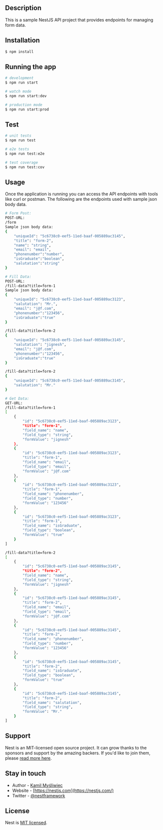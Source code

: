 ## Description

This is a sample NestJS API project that provides endpoints for managing form data.

## Installation

```bash
$ npm install
```

## Running the app

```bash
# development
$ npm run start

# watch mode
$ npm run start:dev

# production mode
$ npm run start:prod
```

## Test

```bash
# unit tests
$ npm run test

# e2e tests
$ npm run test:e2e

# test coverage
$ npm run test:cov
```
## Usage

Once the application is running you can access the API endpoints with tools like curl or postman. The following are the endpoints used with sample json body data.

```bash
# Form Post:
POST-URL:
/form 
Sample json body data:
{
    "uniqueId": "5c6738c0-eef5-11ed-baaf-005889ac3145",
    "title": "form-2",
    "name": "string",
    "email": "email",
    "phonenumber":"number", 
    "isGraduate":"boolean",
    "salutation":"string"
}

# Fill Data:
POST-URL:
/fill-data?title=form-1
Sample json body data:
{
    "uniqueId": "5c6738c0-eef5-11ed-baaf-005889ac3123",
    "salutation": "Mr.",
    "email": "j@f.com",
    "phonenumber":"123456",
    "isGraduate":"true"
}

/fill-data?title=form-2
{
    "uniqueId": "5c6738c0-eef5-11ed-baaf-005889ac3145",
    "salutation": "jignesh",
    "email": "j@f.com",
    "phonenumber":"123456",
    "isGraduate":"true"
}

/fill-data?title=form-2
{
    "uniqueId": "5c6738c0-eef5-11ed-baaf-005889ac3145",
    "salutation": "Mr."
}

# Get Data:
GET-URL:
/fill-data?title=form-1
[
    {
        "id": "5c6738c0-eef5-11ed-baaf-005889ac3123",
        "title": "form-1",
        "field_name": "name",
        "field_type": "string",
        "formValue": "jignesh"
    },
    {
        "id": "5c6738c0-eef5-11ed-baaf-005889ac3123",
        "title": "form-1",
        "field_name": "email",
        "field_type": "email",
        "formValue": "j@f.com"
    },
    {
        "id": "5c6738c0-eef5-11ed-baaf-005889ac3123",
        "title": "form-1",
        "field_name": "phonenumber",
        "field_type": "number",
        "formValue": "123456"
    },
    {
        "id": "5c6738c0-eef5-11ed-baaf-005889ac3123",
        "title": "form-1",
        "field_name": "isGraduate",
        "field_type": "boolean",
        "formValue": "true"
    }
]

/fill-data?title=form-2
[
    {
        "id": "5c6738c0-eef5-11ed-baaf-005889ac3145",
        "title": "form-2",
        "field_name": "name",
        "field_type": "string",
        "formValue": "jignesh"
    },
    {
        "id": "5c6738c0-eef5-11ed-baaf-005889ac3145",
        "title": "form-2",
        "field_name": "email",
        "field_type": "email",
        "formValue": "j@f.com"
    },
    {
        "id": "5c6738c0-eef5-11ed-baaf-005889ac3145",
        "title": "form-2",
        "field_name": "phonenumber",
        "field_type": "number",
        "formValue": "123456"
    },
    {
        "id": "5c6738c0-eef5-11ed-baaf-005889ac3145",
        "title": "form-2",
        "field_name": "isGraduate",
        "field_type": "boolean",
        "formValue": "true"
    },
    {
        "id": "5c6738c0-eef5-11ed-baaf-005889ac3145",
        "title": "form-2",
        "field_name": "salutation",
        "field_type": "string",
        "formValue": "Mr."
    }
]
```

## Support

Nest is an MIT-licensed open source project. It can grow thanks to the sponsors and support by the amazing backers. If you'd like to join them, please [read more here](https://docs.nestjs.com/support).

## Stay in touch

- Author - [Kamil Myśliwiec](https://kamilmysliwiec.com)
- Website - [https://nestjs.com](https://nestjs.com/)
- Twitter - [@nestframework](https://twitter.com/nestframework)

## License

Nest is [MIT licensed](LICENSE).
